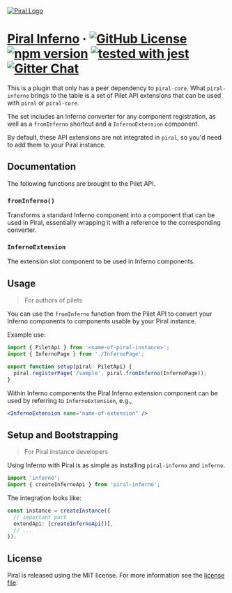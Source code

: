 [![Piral Logo](https://github.com/smapiot/piral/raw/master/docs/assets/logo.png)](https://piral.io)

# [Piral Inferno](https://piral.io) &middot; [![GitHub License](https://img.shields.io/badge/license-MIT-blue.svg)](https://github.com/smapiot/piral/blob/master/LICENSE) [![npm version](https://img.shields.io/npm/v/piral-inferno.svg?style=flat)](https://www.npmjs.com/package/piral-inferno) [![tested with jest](https://img.shields.io/badge/tested_with-jest-99424f.svg)](https://jestjs.io) [![Gitter Chat](https://badges.gitter.im/gitterHQ/gitter.png)](https://gitter.im/piral-io/community)

This is a plugin that only has a peer dependency to `piral-core`. What `piral-inferno` brings to the table is a set of Pilet API extensions that can be used with `piral` or `piral-core`.

The set includes an Inferno converter for any component registration, as well as a `fromInferno` shortcut and a `InfernoExtension` component.

By default, these API extensions are not integrated in `piral`, so you'd need to add them to your Piral instance.

## Documentation

The following functions are brought to the Pilet API.

### `fromInferno()`

Transforms a standard Inferno component into a component that can be used in Piral, essentially wrapping it with a reference to the corresponding converter.

### `InfernoExtension`

The extension slot component to be used in Inferno components.

## Usage

> For authors of pilets

You can use the `fromInferno` function from the Pilet API to convert your Inferno components to components usable by your Piral instance.

Example use:

```ts
import { PiletApi } from '<name-of-piral-instance>';
import { InfernoPage } from './InfernoPage';

export function setup(piral: PiletApi) {
  piral.registerPage('/sample', piral.fromInferno(InfernoPage));
}
```

Within Inferno components the Piral Inferno extension component can be used by referring to `InfernoExtension`, e.g.,

```jsx
<InfernoExtension name="name-of-extension" />
```

## Setup and Bootstrapping

> For Piral instance developers

Using Inferno with Piral is as simple as installing `piral-inferno` and `inferno`.

```ts
import 'inferno';
import { createInfernoApi } from 'piral-inferno';
```

The integration looks like:

```ts
const instance = createInstance({
  // important part
  extendApi: [createInfernoApi()],
  // ...
});
```

## License

Piral is released using the MIT license. For more information see the [license file](./LICENSE).
